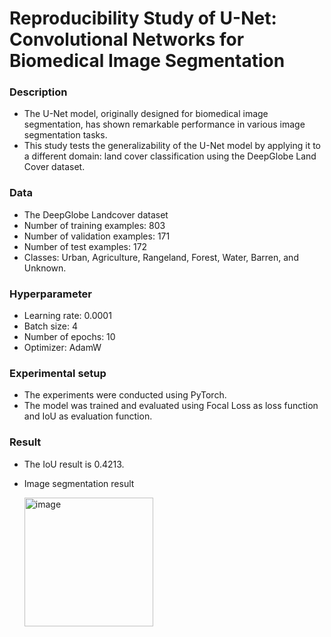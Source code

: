 # Reproducibility Study of U-Net: Convolutional Networks for Biomedical Image Segmentation  

### Description
- The U-Net model, originally designed for biomedical image segmentation, has shown remarkable performance in various image segmentation tasks.  
- This study tests the generalizability of the U-Net model by applying it to a different domain: land cover classification using the DeepGlobe Land Cover dataset.

### Data  
- The DeepGlobe Landcover dataset
- Number of training examples: 803  
- Number of validation examples: 171  
- Number of test examples: 172  
- Classes: Urban, Agriculture, Rangeland, Forest, Water, Barren, and Unknown.  

### Hyperparameter  
- Learning rate: 0.0001  
- Batch size: 4
- Number of epochs: 10  
- Optimizer: AdamW

### Experimental setup
- The experiments were conducted using PyTorch.  
- The model was trained and evaluated using Focal Loss as loss function and IoU as evaluation function.  

### Result
- The IoU result is 0.4213.
- Image segmentation result
    
    <img width="206" alt="image" src="https://github.com/Teemyteem/Unet_DeepGlobe/assets/129394136/32f3199f-ab8f-4b3a-9ef5-73ad2551357d">


